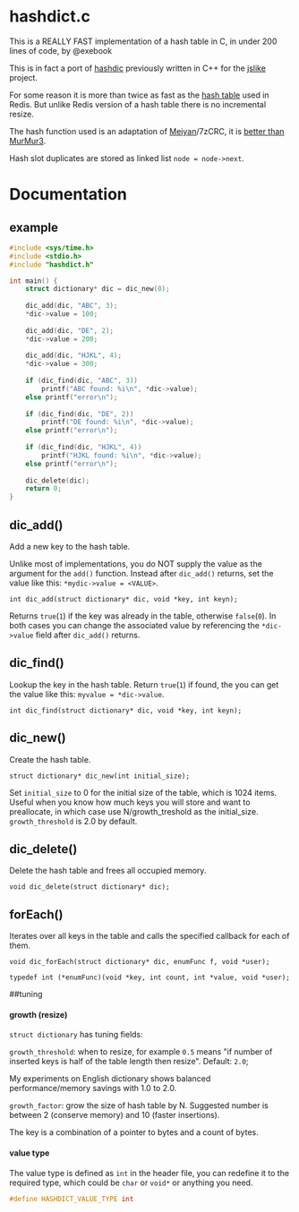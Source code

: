 # hashdict.c

This is a REALLY FAST implementation of a hash table in C, in under 200 lines of code, by @exebook

This is in fact a port of [hashdic][cppversion] previously written in C++ for the [jslike][jslike] project.

[cppversion]: https://github.com/exebook/hashdic
[jslike]: https://github.com/exebook/jslike

For some reason it is more than twice as fast as the [hash table][redisdictc] used in Redis. But unlike Redis version of a hash table there is no incremental resize.

The hash function used is an adaptation of [Meiyan][cmp2]/7zCRC, it is [better than MurMur3][cmp1].

[cmp1]: https://www.strchr.com/hash_functions
[cmp2]: http://www.sanmayce.com/Fastest_Hash/
[redisdictc]: https://github.com/antirez/redis/blob/unstable/src/dict.c

Hash slot duplicates are stored as linked list `node = node->next`.

# Documentation

## example

```c
#include <sys/time.h>
#include <stdio.h>
#include "hashdict.h"

int main() {
	struct dictionary* dic = dic_new(0);
	
	dic_add(dic, "ABC", 3);
	*dic->value = 100;
	
	dic_add(dic, "DE", 2);
	*dic->value = 200;
	
	dic_add(dic, "HJKL", 4);
	*dic->value = 300;
	
	if (dic_find(dic, "ABC", 3))
		printf("ABC found: %i\n", *dic->value);
	else printf("error\n");
	
	if (dic_find(dic, "DE", 2))
		printf("DE found: %i\n", *dic->value);
	else printf("error\n");
	
	if (dic_find(dic, "HJKL", 4))
		printf("HJKL found: %i\n", *dic->value);
	else printf("error\n");
	
	dic_delete(dic);
	return 0;
}
```
## dic_add()

Add a new key to the hash table.

Unlike most of implementations, you do NOT supply the value as the argument for the `add()` function. Instead after `dic_add()` returns, set the value like this: `*mydic->value = <VALUE>`.

`int dic_add(struct dictionary* dic, void *key, int keyn);`

Returns `true`(`1`) if the key was already in the table, otherwise `false`(`0`). In both cases you can change the associated value by referencing the `*dic->value` field after `dic_add()` returns.

## dic_find()

Lookup the key in the hash table. Return `true`(`1`) if found, the you can get the value like this: `myvalue = *dic->value`. 

`int dic_find(struct dictionary* dic, void *key, int keyn);`

## dic_new()

Create the hash table.

`struct dictionary* dic_new(int initial_size);`

Set `initial_size` to 0 for the initial size of the table, which is 1024 items. Useful when you know how much keys you will store and want to preallocate, in which case use N/growth_treshold as the initial_size. `growth_threshold` is 2.0 by default.

## dic_delete()

Delete the hash table and frees all occupied memory.

`void dic_delete(struct dictionary* dic);`

## forEach()

Iterates over all keys in the table and calls the specified callback for each of them.

`void dic_forEach(struct dictionary* dic, enumFunc f, void *user);`

`typedef int (*enumFunc)(void *key, int count, int *value, void *user);`


##tuning


#### growth (resize)
`struct dictionary` has tuning fields:

`growth_threshold`: when to resize, for example `0.5` means "if number of inserted keys is half of the table length then resize". Default: `2.0`;
	
My experiments on English dictionary shows balanced performance/memory savings with 1.0 to 2.0.

`growth_factor`: grow the size of hash table by N. Suggested number is between 2 (conserve memory) and 10 (faster insertions).

The key is a combination of a pointer to bytes and a count of bytes.

#### value type

The value type is defined as `int` in the header file, you can redefine it to the required type, which could be `char` or `void*` or anything you need.

```c
#define HASHDICT_VALUE_TYPE int
```

